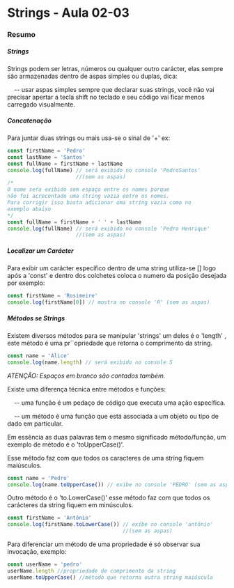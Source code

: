 <!--
Antes de publicar a issue, lembre-se de clicar na aba "Preview", para visualizar se a formatação está correta =)
-->

<!-- Escreva/insira as imagens após essa linha -->

# Strings - Aula 02-03

### Resumo

##### Strings

Strings podem ser letras, números ou qualquer outro carácter, elas sempre são armazenadas dentro de aspas simples ou duplas, dica:

    -- usar aspas simples sempre que declarar suas strings, você não vai precisar apertar a tecla shift no teclado e seu código vai ficar menos carregado visualmente.

##### Concatenação

Para juntar duas strings ou mais usa-se o sinal de '+' ex:

```javascript
const firstName = 'Pedro'
const lastName = 'Santos'
const fullName = firstName + lastName
console.log(fullName) // será exibido no console 'PedroSantos'
                      //(sem as aspas)
/*
O nome seŕa exibido sem espaço entre os nomes porque
não foi acrecentado uma string vazia entre os nomes.
Para corrigir isso basta adicionar uma string vazia como no 
exemplo abaixo
*/
const fullName = firstName + ' ' + lastName
console.log(fullName) // será exibido no console 'Pedro Henrique' 
                      //(sem as aspas)
```

##### Localizar um Carácter

Para exibir um carácter específico dentro de uma string utiliza-se [] logo após a 'const' e dentro dos colchetes coloca o numero da posição desejada por exemplo:

```javascript
const firstName = 'Rosimeire'
console.log(firstName[0]) // mostra no console 'R' (sem as aspas)
```

##### Métodos se Strings

Existem diversos métodos para se manipular 'strings' um deles é o 'length' , este método é uma pr``opriedade que retorna o comprimento da string.

```javascript
const name = 'Alice'
console.log(name.length) // será exibido no console 5
```

*ATENÇÃO: Espaços em branco são contados também.*

Existe uma diferença técnica entre métodos e funções:

    -- uma função é um pedaço de código que executa uma ação específica.

    -- um método é uma função que está associada a um objeto ou tipo de dado em particular.

Em essência as duas palavras tem o mesmo significado método/função, um exemplo de método é o 'toUpperCase()'.

Esse método faz com que todos os caracteres de uma string fiquem maiúsculos.

```javascript
const name = 'Pedro'
console.log(name.toUpperCase()) // exibe no console 'PEDRO' (sem as aspas)
```

Outro método é o 'to.LowerCase()' esse método faz com que todos os carácteres da string fiquem em minúsculos.

```javascript
const firstName = 'Antônio'
console.log(firstName.toLowerCase()) // exibe no console 'antônio' 
                                     //(sem as aspas)
```

Para diferenciar um método de uma propriedade é só observar sua invocação, exemplo:

```javascript
const userName = 'pedro'
userName.length //propriedade de comprimento da string
userName.toUpperCase() //método que retorna outra string maiúscula
```
